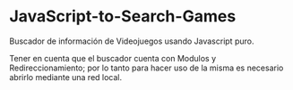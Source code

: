 # JavaScript-to-Search-Games
Buscador de información de Videojuegos usando Javascript puro.

Tener en cuenta que el buscador cuenta con Modulos y Redireccionamiento; por lo tanto para hacer uso de la misma es necesario abrirlo mediante una red local.
